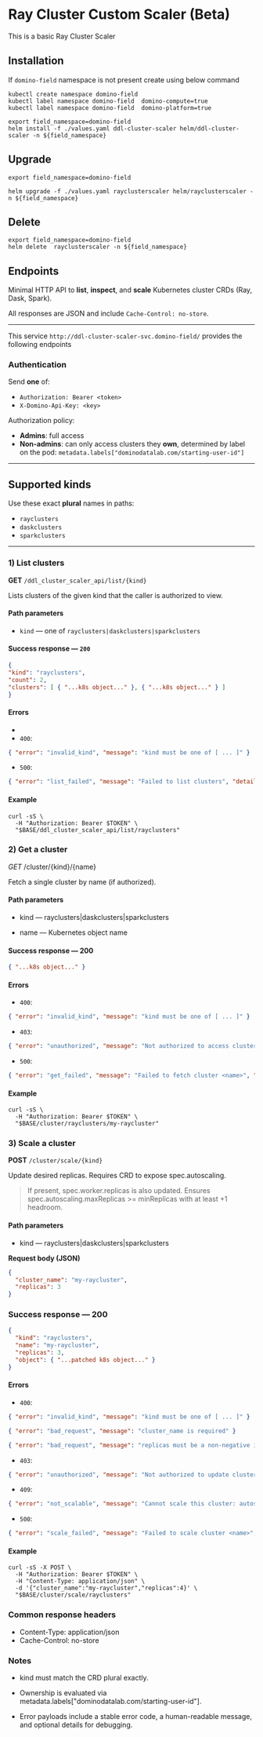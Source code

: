 # Ray Cluster Custom Scaler (Beta)
This is a basic Ray Cluster Scaler



## Installation

If `domino-field` namespace is not present create using below command

```shell
kubectl create namespace domino-field
kubectl label namespace domino-field  domino-compute=true
kubectl label namespace domino-field  domino-platform=true
```

```shell
export field_namespace=domino-field
helm install -f ./values.yaml ddl-cluster-scaler helm/ddl-cluster-scaler -n ${field_namespace}
```
## Upgrade

```shell
export field_namespace=domino-field

helm upgrade -f ./values.yaml rayclusterscaler helm/rayclusterscaler -n ${field_namespace}
```

## Delete 

```shell
export field_namespace=domino-field
helm delete  rayclusterscaler -n ${field_namespace}
```

## Endpoints
Minimal HTTP API to **list**, **inspect**, and **scale** Kubernetes cluster CRDs (Ray, Dask, Spark).

All responses are JSON and include `Cache-Control: no-store`.

---

This service `http://ddl-cluster-scaler-svc.domino-field/` provides the following endpoints

### Authentication

Send **one** of:

- `Authorization: Bearer <token>`
- `X-Domino-Api-Key: <key>`

Authorization policy:

- **Admins**: full access
- **Non-admins**: can only access clusters they **own**, determined by label on the pod:
`metadata.labels["dominodatalab.com/starting-user-id"]`


---

## Supported kinds

Use these exact **plural** names in paths:

- `rayclusters`
- `daskclusters`
- `sparkclusters`

---

### 1) List clusters

**GET** `/ddl_cluster_scaler_api/list/{kind}`

Lists clusters of the given kind that the caller is authorized to view.

#### Path parameters
- `kind` — one of `rayclusters|daskclusters|sparkclusters`

#### Success response — `200`
```json
{
"kind": "rayclusters",
"count": 2,
"clusters": [ { "...k8s object..." }, { "...k8s object..." } ]
}
```
#### Errors
- 
- `400`:
```json
{ "error": "invalid_kind", "message": "kind must be one of [ ... ]" }
```

- `500`:
```json
{ "error": "list_failed", "message": "Failed to list clusters", "details": "..." }
```

#### Example
```shell
curl -sS \
  -H "Authorization: Bearer $TOKEN" \
  "$BASE/ddl_cluster_scaler_api/list/rayclusters"
```

###  2) Get a cluster

*GET* /cluster/{kind}/{name}

Fetch a single cluster by name (if authorized).

#### Path parameters

- kind — rayclusters|daskclusters|sparkclusters

- name — Kubernetes object name

#### Success response — 200

```json
{ "...k8s object..." }
```

#### Errors

- `400`:
```json
{ "error": "invalid_kind", "message": "kind must be one of [ ... ]" }
```


- `403`:
```json
{ "error": "unauthorized", "message": "Not authorized to access cluster <name>" }
```

- `500`:
```json
{ "error": "get_failed", "message": "Failed to fetch cluster <name>", "details": "..." }
```

#### Example
```shell
curl -sS \
  -H "Authorization: Bearer $TOKEN" \
  "$BASE/cluster/rayclusters/my-raycluster"
```

### 3) Scale a cluster

**POST** `/cluster/scale/{kind}`

Update desired replicas. Requires CRD to expose spec.autoscaling.

> If present, spec.worker.replicas is also updated.
> Ensures spec.autoscaling.maxReplicas >= minReplicas with at least +1 headroom.

#### Path parameters

- kind — rayclusters|daskclusters|sparkclusters

**Request body (JSON)**
```json
{
  "cluster_name": "my-raycluster",
  "replicas": 3
}
```

### Success response — 200

```json
{
  "kind": "rayclusters",
  "name": "my-raycluster",
  "replicas": 3,
  "object": { "...patched k8s object..." }
}

```

#### Errors
- `400`:
```json
{ "error": "invalid_kind", "message": "kind must be one of [ ... ]" }
```
```json
{ "error": "bad_request", "message": "cluster_name is required" }
```
```json
{ "error": "bad_request", "message": "replicas must be a non-negative integer" }
```

- `403`:
```json
{ "error": "unauthorized", "message": "Not authorized to update cluster <name>" }
```

- `409`:
```json
{ "error": "not_scalable", "message": "Cannot scale this cluster: autoscaling not enabled" }
```

- `500`:
```json
{ "error": "scale_failed", "message": "Failed to scale cluster <name>", "details": "..." }
```

#### Example
```shell
curl -sS -X POST \
  -H "Authorization: Bearer $TOKEN" \
  -H "Content-Type: application/json" \
  -d '{"cluster_name":"my-raycluster","replicas":4}' \
  "$BASE/cluster/scale/rayclusters"
```

### Common response headers
- Content-Type: application/json
- Cache-Control: no-store

### Notes

- kind must match the CRD plural exactly.

- Ownership is evaluated via metadata.labels["dominodatalab.com/starting-user-id"].

- Error payloads include a stable error code, a human-readable message, and optional details for debugging.